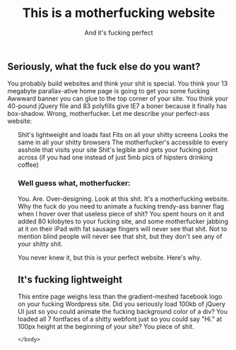 <!DOCTYPE html>
<html>
	<head>
		<meta charset="utf-8"/>
		<title>Motherfucking Website</title>
	</head>
	<body>
		<header>
			<h1>This is a motherfucking website</h1>
			<aside>And it's fucking perfect</aside>
		</header>
		<h2>Seriously, what the fuck else do you want?</h2>
		<p>You probably build websites and think your shit is special. You think your 13 megabyte parallax-ative home page is going to get you some fucking Awwward banner you can glue to the top corner of your site. You think your 40-pound jQuery file and 83 polyfills give IE7 a boner because it finally has box-shadow. Wrong, motherfucker. Let me describe your perfect-ass website:</p>
		<ul>
			<il>Shit's lightweight and loads fast</il>
			<il>Fits on all your shitty screens</il>
			<il>Looks the same in all your shitty browsers</il>
			<il>The motherfucker's accessible to every asshole that visits your site</il>
			<il>Shit's legible and gets your fucking point across (if you had one instead of just 5mb pics of hipsters drinking coffee)</il>
		<h3>Well guess what, motherfucker:</h3>
		<p>You. Are. Over-designing. Look at this shit. It's a motherfucking website. Why the fuck do you need to animate a fucking trendy-ass banner flag when I hover over that useless piece of shit? You spent hours on it and added 80 kilobytes to your fucking site, and some motherfucker jabbing at it on their iPad with fat sausage fingers will never see that shit. Not to mention blind people will never see that shit, but they don't see any of your shitty shit.</p>
		<p>You never knew it, but this is your perfect website. Here's why.</p>
		<h2>It's fucking lightweight</h2>
		<p>This entire page weighs less than the gradient-meshed facebook logo on your fucking Wordpress site. Did you seriously load 100kb of jQuery UI just so you could animate the fucking background color of a div? You loaded all 7 fontfaces of a shitty webfont just so you could say "Hi." at 100px height at the beginning of your site? You piece of shit.</p>
		



	</body>
</html>